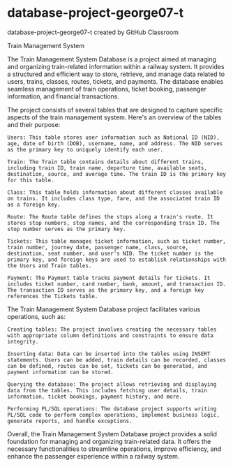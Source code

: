 # database-project-george07-t
database-project-george07-t created by GitHub Classroom

Train Management System

The Train Management System Database is a project aimed at managing and organizing train-related information within a railway system. It provides a structured and efficient way to store, retrieve, and manage data related to users, trains, classes, routes, tickets, and payments. The database enables seamless management of train operations, ticket booking, passenger information, and financial transactions.

The project consists of several tables that are designed to capture specific aspects of the train management system. Here's an overview of the tables and their purpose:

    Users: This table stores user information such as National ID (NID), age, date of birth (DOB), username, name, and address. The NID serves as the primary key to uniquely identify each user.

    Train: The Train table contains details about different trains, including train ID, train name, departure time, available seats, destination, source, and average time. The train ID is the primary key for this table.

    Class: This table holds information about different classes available on trains. It includes class type, fare, and the associated train ID as a foreign key.

    Route: The Route table defines the stops along a train's route. It stores stop numbers, stop names, and the corresponding train ID. The stop number serves as the primary key.

    Tickets: This table manages ticket information, such as ticket number, train number, journey date, passenger name, class, source, destination, seat number, and user's NID. The ticket number is the primary key, and foreign keys are used to establish relationships with the Users and Train tables.

    Payment: The Payment table tracks payment details for tickets. It includes ticket number, card number, bank, amount, and transaction ID. The transaction ID serves as the primary key, and a foreign key references the Tickets table.

The Train Management System Database project facilitates various operations, such as:

    Creating tables: The project involves creating the necessary tables with appropriate column definitions and constraints to ensure data integrity.

    Inserting data: Data can be inserted into the tables using INSERT statements. Users can be added, train details can be recorded, classes can be defined, routes can be set, tickets can be generated, and payment information can be stored.

    Querying the database: The project allows retrieving and displaying data from the tables. This includes fetching user details, train information, ticket bookings, payment history, and more.

    Performing PL/SQL operations: The database project supports writing PL/SQL code to perform complex operations, implement business logic, generate reports, and handle exceptions.

Overall, the Train Management System Database project provides a solid foundation for managing and organizing train-related data. It offers the necessary functionalities to streamline operations, improve efficiency, and enhance the passenger experience within a railway system.
